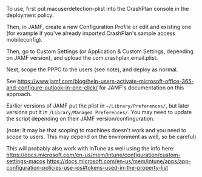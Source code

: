 To use, first put macuserdetection-plist into the CrashPlan console in the deployment policy.

Then, in JAMF, create a new Configuration Profile or edit and existing one (for example if you've already imported CrashPlan's sample access mobileconfig).

Then, go to Custom Settings (or Application & Custom Settings, depending on JAMF version), and upload the com.crashplan.email.plist.

Next, scope the PPPC to the users (see note), and deploy as normal.

See https://www.jamf.com/blog/help-users-activate-microsoft-office-365-and-configure-outlook-in-one-click/ for JAMF's documentation on this approach.

Earlier versions of JAMF put the plist in `~/Library/Preferences/`, but later versions put it in `/Library/Managed Preferences/`. You may need to update the script depending on their JAMF version/confinguration.

(note: It may be that scoping to machines doesn't work and you need to scope to users. This may depend on the environment as well, so be careful)

This will probably also work with InTune as well using the info here:
https://docs.microsoft.com/en-us/mem/intune/configuration/custom-settings-macos
https://docs.microsoft.com/en-us/mem/intune/apps/app-configuration-policies-use-ios#tokens-used-in-the-property-list